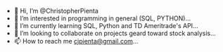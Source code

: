 - 👋 Hi, I’m @ChristopherPienta
- 👀 I’m interested in programming in general (SQL, PYTHON)...
- 🌱 I’m currently learning SQL, Python and TD Ameritrade's API...
- 💞️ I’m looking to collaborate on projects geard toward stock analysis...
- 📫 How to reach me cjpienta@gmail.com...

<!---
ChristopherPienta/ChristopherPienta is a ✨ special ✨ repository because its `README.md` (this file) appears on your GitHub profile.
You can click the Preview link to take a look at your changes.
--->
